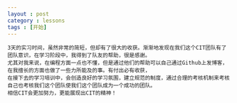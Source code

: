 ```yaml
---
layout : post
category : lessons
tags : [开始]
---
```

    3天的实习时间，虽然非常的简短，但却有了很大的收获。渐渐地发现在我们这个CIT团队有了团队意识，在学习阶段中，我得到了队友的帮助，很是感谢。
    尤其对我来说，在编程方面一点也不懂，但是通过他们的帮助可以自己通过Github上发博客，在我擅长的方面也做了一些力所能及的事。有付出必有收获，
    在接下去的学习培训中，会创造良好的学习氛围，建立规范的制度，通过合理的考核机制来考核自己也考核我们这个团队使我们这个团队成为一个成功的团队。
    相信CIT会更加努力，更能展现出CIT的精神！